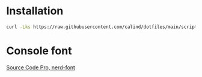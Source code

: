 # Installation

```bash
curl -Lks https://raw.githubusercontent.com/calind/dotfiles/main/script/bootstrap | /bin/bash
```

# Console font

[Source Code Pro, nerd-font](https://github.com/ryanoasis/nerd-fonts/releases)
